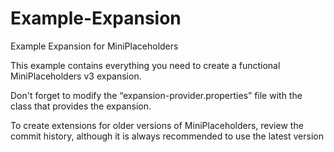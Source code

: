 # Example-Expansion
Example Expansion for MiniPlaceholders

This example contains everything you need to create a functional MiniPlaceholders v3 expansion.

Don't forget to modify the “expansion-provider.properties” file with the class that provides the expansion.


To create extensions for older versions of MiniPlaceholders, review the commit history, although it is always recommended to use the latest version
